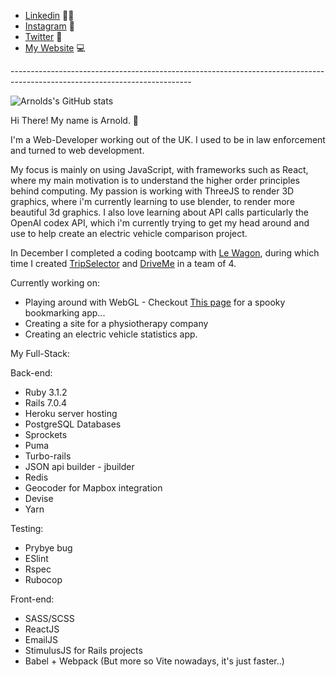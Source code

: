 <ReadMe>
  <ul>
    <li>
    <a href="https://www.linkedin.com/in/arnoldcubicijones/">Linkedin</a> 🧑‍💻
    </li>
    <li>
    <a href="https://www.instagram.com/ajwebdesigns/">Instagram</a> 📸
    </li>
    <li>
    <a href="https://twitter.com/ArnoldCJones">Twitter</a> 🐥
    </li>
    <li>
    <a href="https://www.arnoldcjones.co.uk">My Website</a> 💻
    </li>
<!--     <li>
    <a href="https://www.malt.uk/profile/arnoldcubicijones">Find me on Malt</a> 💻
    </li> -->
  </ul>
  ---------------------------------------------------------------------------------------------------------------------------

  ![Arnolds's GitHub stats](https://github-readme-stats.vercel.app/api?username=ajcj1&show_icons=true&theme=tokyonight)

  Hi There! My name is Arnold. 👋

  I'm a Web-Developer working out of the UK. I used to be in law enforcement and turned to web development.
  
  My focus is mainly on using JavaScript, with frameworks such as React, where my main motivation is to understand the higher order principles behind computing. My passion is working with ThreeJS to render 3D graphics, where i'm currently learning to use blender, to render more beautiful 3d graphics. I also love learning about API calls particularly the OpenAI codex API, which i'm currently trying to get my head around and use to help create an electric vehicle comparison project. 

  In December I completed a coding bootcamp with <a href="https://www.lewagon.com/">Le Wagon</a>, during which time I created <a href="https://www.trips-selector.com/">TripSelector</a> and <a href="https://driveme-ajcj1.herokuapp.com/">DriveMe</a> in a team of 4.
  
   Currently working on:
  
  - Playing around with WebGL - Checkout <a href="https://ajcj1.github.io/vite-compiled-phantom-bookmarks/">This page</a> for a spooky bookmarking app... 
  - Creating a site for a physiotherapy company
  - Creating an electric vehicle statistics app.
  
 My Full-Stack:
  
  Back-end:
  
  - Ruby 3.1.2
  - Rails 7.0.4
  - Heroku server hosting
  - PostgreSQL Databases
  - Sprockets
  - Puma
  - Turbo-rails
  - JSON api builder - jbuilder
  - Redis
  - Geocoder for Mapbox integration
  - Devise
  - Yarn

Testing:
  
  - Prybye bug
  - ESlint
  - Rspec
  - Rubocop

Front-end:

  - SASS/SCSS
  - ReactJS 
  - EmailJS
  - StimulusJS for Rails projects
  - Babel + Webpack (But more so Vite nowadays, it's just faster..)
  
 
 
</ReadMe>
